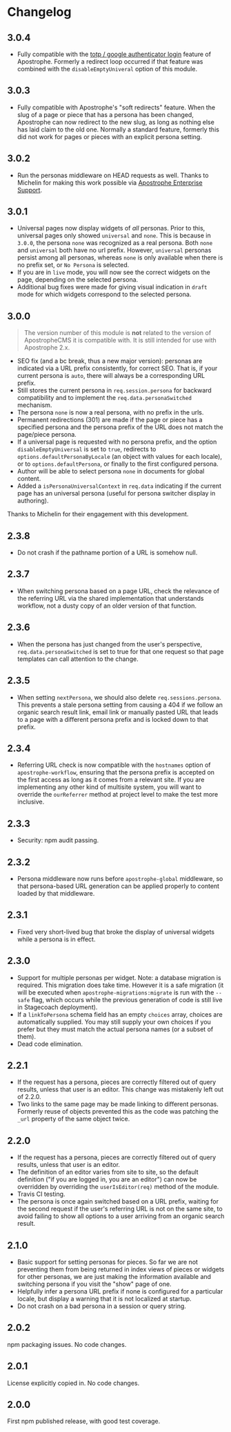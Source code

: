 # Changelog

## 3.0.4

* Fully compatible with the [totp / google authenticator login](https://docs.apostrophecms.org/reference/modules/apostrophe-login/) feature of Apostrophe. Formerly a redirect loop occurred if that feature was combined with the `disableEmptyUniveral` option of this module.

## 3.0.3

* Fully compatible with Apostrophe's "soft redirects" feature. When the slug of a page or piece that has a persona has been changed, Apostrophe can now redirect to the new slug, as long as nothing else has laid claim to the old one. Normally a standard feature, formerly this did not work for pages or pieces with an explicit persona setting.

## 3.0.2

* Run the personas middleware on HEAD requests as well. Thanks to Michelin for making this work possible via [Apostrophe Enterprise Support](https://apostrophecms.org/support/enterprise-support).

## 3.0.1

* Universal pages now display widgets of *all* personas. Prior to this, universal pages only showed `universal` and `none`. This is because in `3.0.0`, the persona `none` was recognized as a real persona. Both `none` and `universal` both have no url prefix. However, `universal` personas persist among all personas, whereas `none` is only available when there is no prefix set, or `No Persona` is selected. 
* If you are in `live` mode, you will now see the correct widgets on the page, depending on the selected persona.
* Additional bug fixes were made for giving visual indication in `draft` mode for which widgets correspond to the selected persona.

## 3.0.0

> The version number of this module is **not** related to the version
of ApostropheCMS it is compatible with. It is still intended for
use with Apostrophe 2.x.

* SEO fix (and a bc break, thus a new major version): personas are indicated via a URL prefix consistently, for correct SEO. That is, if your current persona is `auto`, there will always be a corresponding URL prefix.
* Still stores the current persona in `req.session.persona` for backward compatibility and to implement the `req.data.personaSwitched` mechanism.
* The persona `none` is now a real persona, with no prefix in the urls.
* Permanent redirections (301) are made if the page or piece has a specified persona and the persona prefix of the URL does not match the page/piece persona.
* If a universal page is requested with no persona prefix, and the option `disableEmptyUniversal` is set to `true`, redirects to `options.defaultPersonaByLocale` (an object with values for each locale), or to `options.defaultPersona`, or finally to the first configured persona.
* Author will be able to select persona `none` in documents for global content.
* Added a `isPersonaUniversalContext` in `req.data` indicating if the current page has an universal persona (useful for persona switcher display in authoring).

Thanks to Michelin for their engagement with this development.

## 2.3.8

* Do not crash if the pathname portion of a URL is somehow null.

## 2.3.7

* When switching persona based on a page URL, check the relevance of the referring URL via the shared implementation that understands workflow, not a dusty copy of an older version of that function.

## 2.3.6

* When the persona has just changed from the user's perspective, `req.data.personaSwitched` is set to true for that one request so that page templates can call attention to the change.

## 2.3.5

* When setting `nextPersona`, we should also delete `req.sessions.persona`. This prevents a stale persona setting from causing a 404 if we follow an organic search result link, email link or manually pasted URL that leads to a page with a different persona prefix and is locked down to that prefix.

## 2.3.4

* Referring URL check is now compatible with the `hostnames` option of `apostrophe-workflow`, ensuring that the persona prefix is accepted on the first access as long as it comes from a relevant site. If you are implementing any other kind of multisite system, you will want to override the `ourReferrer` method at project level to make the test more inclusive.

## 2.3.3

* Security: npm audit passing.

## 2.3.2

* Persona middleware now runs before `apostrophe-global` middleware, so that persona-based URL generation can be applied properly to content loaded by that middleware.

## 2.3.1

* Fixed very short-lived bug that broke the display of universal widgets while a persona is in effect.

## 2.3.0

* Support for multiple personas per widget. Note: a database migration is required. This migration does take time. However it is a safe migration (it will be executed when `apostrophe-migrations:migrate` is run with the `--safe` flag, which occurs while the previous generation of code is still live in Stagecoach deployment).
* If a `linkToPersona` schema field has an empty `choices` array, choices are automatically supplied. You may still supply your own choices if you prefer but they must match the actual persona names (or a subset of them).
* Dead code elimination.

## 2.2.1

* If the request has a persona, pieces are correctly filtered out of query results, unless that user is an editor. This change was mistakenly left out of 2.2.0.
* Two links to the same page may be made linking to different personas. Formerly reuse of objects prevented this as the code was patching the `_url` property of the same object twice.

## 2.2.0

* If the request has a persona, pieces are correctly filtered out of query results, unless that user is an editor.
* The definition of an editor varies from site to site, so the default definition ("if you are logged in, you are an editor") can now be overridden by overriding the `userIsEditor(req)` method of the module.
* Travis CI testing.
* The persona is once again switched based on a URL prefix, waiting for the second request if the user's referring URL is not on the same site, to avoid failing to show all options to a user arriving from an organic search result.

## 2.1.0

* Basic support for setting personas for pieces. So far we are not preventing them from being returned in index views of pieces or widgets for other personas, we are just making the information available and switching persona if you visit the "show" page of one.
* Helpfully infer a persona URL prefix if none is configured for a particular locale, but display a warning that it is not localized at startup.
* Do not crash on a bad persona in a session or query string.

## 2.0.2

npm packaging issues. No code changes.

## 2.0.1

License explicitly copied in. No code changes.

## 2.0.0

First npm published release, with good test coverage.
